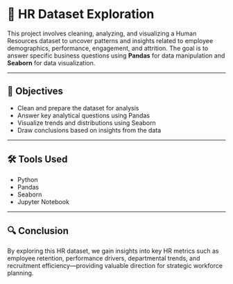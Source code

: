 # 👥 HR Dataset Exploration

This project involves cleaning, analyzing, and visualizing a Human Resources dataset to uncover patterns and insights related to employee demographics, performance, engagement, and attrition. The goal is to answer specific business questions using **Pandas** for data manipulation and **Seaborn** for data visualization.

---

## 📌 Objectives

- Clean and prepare the dataset for analysis
- Answer key analytical questions using Pandas
- Visualize trends and distributions using Seaborn
- Draw conclusions based on insights from the data

---

## 🛠️ Tools Used

- Python
- Pandas
- Seaborn
- Jupyter Notebook

---

## 🔍 Conclusion

By exploring this HR dataset, we gain insights into key HR metrics such as employee retention, performance drivers, departmental trends, and recruitment efficiency—providing valuable direction for strategic workforce planning.
